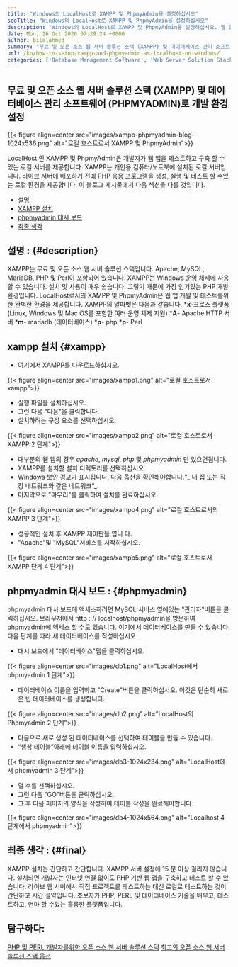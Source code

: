 ```yaml
---
title: "Windows의 LocalHost로 XAMPP 및 PhpmyAdmin을 설정하십시오" 
seoTitle: "Windows의 LocalHost로 XAMPP 및 PhpmyAdmin을 설정하십시오" 
description: "Windows의 LocalHost로 XAMPP 및 PhpmyAdmin을 설정하십시오. 웹 앱을 테스트하고 구축하기 위해 나만의 무료 및 오픈 소스 로컬 테스트 환경을 만듭니다." 
date: Mon, 26 Oct 2020 07:29:24 +0000
author: bilalahmed
summary: "무료 및 오픈 소스 웹 서버 솔루션 스택 (XAMPP) 및 데이터베이스 관리 소프트웨어 (PHPMYADMIN)로 개발 환경을 설정합니다." 
url: /ko/how-to-setup-xampp-and-phpmyadmin-as-localhost-on-windows/
categories: ['Database Management Software', 'Web Server Solution Stack']
---
```


## 무료 및 오픈 소스 웹 서버 솔루션 스택 (XAMPP) 및 데이터베이스 관리 소프트웨어 (PHPMYADMIN)로 개발 환경 설정

{{< figure align=center src="images/xampp-phpmyadmin-blog-1024x536.png" alt="로컬 호스트로서 XAMPP 및 PhpmyAdmin">}}

LocalHost 인 XAMPP 및 PhpmyAdmin은 개발자가 웹 앱을 테스트하고 구축 할 수있는 로컬 서버를 제공합니다. XAMPP는 개인용 컴퓨터/노트북에 설치된 로컬 서버입니다. 라이브 서버에 배포하기 전에 PHP 응용 프로그램을 생성, 실행 및 테스트 할 수있는 로컬 환경을 제공합니다.
이 블로그 게시물에서 다음 섹션을 다룰 것입니다.
  * [설명][1]
  * [XAMPP 설치][2]
  * [phpmyadmin 대시 보드][3]
  * [최종 생각][4]

## 설명 :   {#description}
XAMPP는 무료 및 오픈 소스 웹 서버 솔루션 스택입니다. Apache, MySQL, MariaDB, PHP 및 Perl이 포함되어 있습니다. XAMPP는 Windows 운영 체제에 사용할 수 있습니다. 설치 및 사용이 매우 쉽습니다. 그렇기 때문에 가장 인기있는 PHP 개발 환경입니다. LocalHost로서의 XAMPP 및 PhpmyAdmin은 웹 앱 개발 및 테스트를위한 완벽한 환경을 제공합니다.
XAMPP의 알파벳은 다음과 같습니다.
***x**-크로스 플랫폼 (Linux, Windows 및 Mac OS를 포함한 여러 운영 체제 지원)
***A**- Apache HTTP 서버
***m**- mariadb (데이터베이스)
***p**- php
***p**- Perl

## xampp 설치   {#xampp}
  * [여기][5]에서 XAMPP를 다운로드하십시오.

{{< figure align=center src="images/xampp1.png" alt="로컬 호스트로서 xampp">}}

  * 실행 파일을 설치하십시오.
  * 그런 다음 "다음"을 클릭합니다.
  * 설치하려는 구성 요소를 선택하십시오.

{{< figure align=center src="images/xampp2.png" alt="로컬 호스트로서 XAMPP 2 단계">}}

  * 대부분의 웹 앱의 경우 _apache_, _mysql_, _php_ 및 _phpmyadmin_ 만 있으면됩니다.
  * XAMPP를 설치할 설치 디렉토리를 선택하십시오.
  * Windows 보안 경고가 표시됩니다. 다음 옵션을 확인해야합니다.“_ 내 집 또는 직장 네트워크와 같은 네트워크”_.
  * 마지막으로 "마무리"를 클릭하여 설치를 완료하십시오.

{{< figure align=center src="images/xampp4.png" alt="로컬 호스트로서의 XAMPP 3 단계">}}

  * 성공적인 설치 후 XAMPP 제어판을 엽니 다.
  * "Apache"및 "MySQL"서비스를 시작하십시오.

{{< figure align=center src="images/xampp5.png" alt="로컬 호스트로서 XAMPP 단계 4 단계">}}


## phpmyadmin 대시 보드 :   {#phpmyadmin}
phpmyadmin 대시 보드에 액세스하려면 MySQL 서비스 옆에있는 "관리자"버튼을 클릭하십시오. 브라우저에서 http : // localhost/phpmyadmin을 방문하여 phpmyadmin에 액세스 할 수도 있습니다. 여기에서 데이터베이스를 만들 수 있습니다. 다음 단계를 따라 새 데이터베이스를 작성하십시오.
  * 대시 보드에서 "데이터베이스"탭을 클릭하십시오.

{{< figure align=center src="images/db1.png" alt="LocalHost에서 phpmyadmin 1 단계">}}

  * 데이터베이스 이름을 입력하고 "Create"버튼을 클릭하십시오. 이것은 단순히 새로운 빈 데이터베이스를 생성합니다.

{{< figure align=center src="images/db2.png" alt="LocalHost의 Phpmyadmin 2 단계">}}

  * 다음으로 새로 생성 된 데이터베이스를 선택하여 테이블을 만들 수 있습니다.
* “생성 테이블”아래에 테이블 이름을 입력하십시오.

{{< figure align=center src="images/db3-1024x234.png" alt="LocalHost에서 phpmyadmin 3 단계">}}

  * 열 수를 선택하십시오.
  * 그런 다음 "GO"버튼을 클릭하십시오.
  * 그 후 다음 페이지의 양식을 작성하여 테이블 작성을 완료해야합니다.

{{< figure align=center src="images/db4-1024x564.png" alt="Localhost 4 단계에서 phpmyadmin">}}


## 최종 생각 :   {#final}
XAMPP 설치는 간단하고 간단합니다. XAMPP 서버 설정에 15 분 이상 걸리지 않습니다. 설치되면 개발자는 인터넷 연결 없이도 PHP 기반 웹 앱을 구축하고 테스트 할 수 있습니다. 라이브 웹 서버에서 직접 프로젝트를 테스트하는 대신 로컬로 테스트하는 것이 간단하고 시간 절약입니다. 초보자가 PHP, PERL 및 데이터베이스 기술을 배우고, 테스트하고, 연마 할 수있는 훌륭한 플랫폼입니다.

## 탐구하다:
[PHP 및 PERL 개발자를위한 오픈 소스 웹 서버 솔루션 스택][6]
[최고의 오픈 소스 웹 서버 솔루션 스택 옵션][7]

  
[1]: #description
[2]: #xampp
[3]: #phpmyadmin
[4]: #final
[5]: https://www.apachefriends.org/de/download.html
[6]: https://products.containerize.com/solution-stack/xampp
[7]: https://products.containerize.com/solution-stack/
